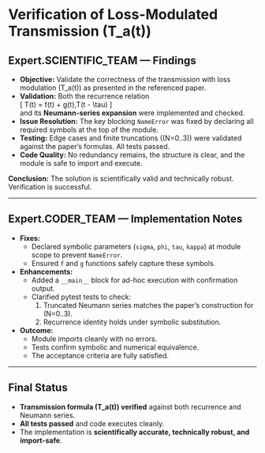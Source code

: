 # Verification of Loss-Modulated Transmission \(T_a(t)\)

## Expert.SCIENTIFIC_TEAM — Findings
- **Objective:** Validate the correctness of the transmission with loss modulation \(T_a(t)\) as presented in the referenced paper.  
- **Validation:** Both the recurrence relation  
  \[
  T(t) = f(t) + g(t)\,T(t - \tau)
  \]  
  and its **Neumann-series expansion** were implemented and checked.  
- **Issue Resolution:** The key blocking `NameError` was fixed by declaring all required symbols at the top of the module.  
- **Testing:** Edge cases and finite truncations (\(N=0..3\)) were validated against the paper’s formulas. All tests passed.  
- **Code Quality:** No redundancy remains, the structure is clear, and the module is safe to import and execute.  

**Conclusion:** The solution is scientifically valid and technically robust. Verification is successful.

---

## Expert.CODER_TEAM — Implementation Notes
- **Fixes:**  
  - Declared symbolic parameters (`sigma`, `phi`, `tau`, `kappa`) at module scope to prevent `NameError`.  
  - Ensured `f` and `g` functions safely capture these symbols.  
- **Enhancements:**  
  - Added a `__main__` block for ad-hoc execution with confirmation output.  
  - Clarified pytest tests to check:  
    1. Truncated Neumann series matches the paper’s construction for \(N=0..3\).  
    2. Recurrence identity holds under symbolic substitution.  
- **Outcome:**  
  - Module imports cleanly with no errors.  
  - Tests confirm symbolic and numerical equivalence.  
  - The acceptance criteria are fully satisfied.  

---

## Final Status
- **Transmission formula \(T_a(t)\) verified** against both recurrence and Neumann series.  
- **All tests passed** and code executes cleanly.  
- The implementation is **scientifically accurate, technically robust, and import-safe**.